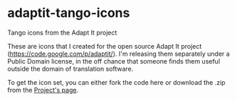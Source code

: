 adaptit-tango-icons
===================

Tango icons from the Adapt It project

These are icons that I created for the open source Adapt It project (https://code.google.com/p/adaptit/).
I'm releasing them separately under a Public Domain license, in the off chance that someone finds them useful
outside the domain of translation software.

To get the icon set, you can either fork the code here or download the .zip from the [Project's page](http://eb1.github.io/adaptit-tango-icons/).

